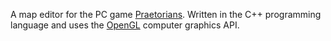 A map editor for the PC game [Praetorians](http://www.pyrostudios.com/ficha_praetorians.asp). Written in the C++ programming language and uses the [OpenGL](http://www.sgi.com/products/software/opengl/) computer graphics API.
